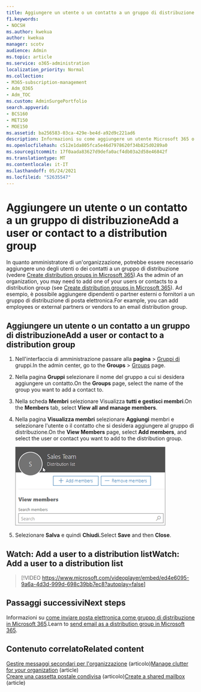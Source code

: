 ```yaml
---
title: Aggiungere un utente o un contatto a un gruppo di distribuzione
f1.keywords:
- NOCSH
ms.author: kwekua
author: kwekua
manager: scotv
audience: Admin
ms.topic: article
ms.service: o365-administration
localization_priority: Normal
ms.collection:
- M365-subscription-management
- Adm_O365
- Adm_TOC
ms.custom: AdminSurgePortfolio
search.appverid:
- BCS160
- MET150
- MOE150
ms.assetid: ba256583-03ca-429e-be4d-a92d9c221ad6
description: Informazioni su come aggiungere un utente Microsoft 365 o un contatto, ad esempio un dipendente, un partner o un fornitore, a un gruppo di distribuzione di posta elettronica.
ms.openlocfilehash: c512e1da805fca5e46d7978620f34b825d0289a0
ms.sourcegitcommit: 17f0aada83627d9defa0acf4db03a2d58e46842f
ms.translationtype: MT
ms.contentlocale: it-IT
ms.lasthandoff: 05/24/2021
ms.locfileid: "52635547"
---
```

# <a name="add-a-user-or-contact-to-a-distribution-group"></a><span data-ttu-id="db281-103">Aggiungere un utente o un contatto a un gruppo di distribuzione</span><span class="sxs-lookup"><span data-stu-id="db281-103">Add a user or contact to a distribution group</span></span>

<span data-ttu-id="db281-104">In quanto amministratore di un'organizzazione, potrebbe essere necessario aggiungere uno degli utenti o dei contatti a un gruppo di distribuzione (vedere [Create distribution groups in Microsoft 365](../setup/create-distribution-lists.md)).</span><span class="sxs-lookup"><span data-stu-id="db281-104">As the admin of an organization, you may need to add one of your users or contacts to a distribution group (see [Create distribution groups in Microsoft 365](../setup/create-distribution-lists.md)).</span></span> <span data-ttu-id="db281-105">Ad esempio, è possibile aggiungere dipendenti o partner esterni o fornitori a un gruppo di distribuzione di posta elettronica.</span><span class="sxs-lookup"><span data-stu-id="db281-105">For example, you can add employees or external partners or vendors to an email distribution group.</span></span>
  
## <a name="add-a-user-or-contact-to-a-distribution-group"></a><span data-ttu-id="db281-106">Aggiungere un utente o un contatto a un gruppo di distribuzione</span><span class="sxs-lookup"><span data-stu-id="db281-106">Add a user or contact to a distribution group</span></span>

1. <span data-ttu-id="db281-107">Nell'interfaccia di amministrazione passare alla **pagina** \> <a href="https://go.microsoft.com/fwlink/p/?linkid=2052855" target="_blank">Gruppi di</a> gruppi.</span><span class="sxs-lookup"><span data-stu-id="db281-107">In the admin center, go to the **Groups** \> <a href="https://go.microsoft.com/fwlink/p/?linkid=2052855" target="_blank">Groups</a> page.</span></span>

2. <span data-ttu-id="db281-108">Nella pagina **Gruppi** selezionare il nome del gruppo a cui si desidera aggiungere un contatto.</span><span class="sxs-lookup"><span data-stu-id="db281-108">On the **Groups** page, select the name of the group you want to add a contact to.</span></span>

3. <span data-ttu-id="db281-109">Nella scheda **Membri** selezionare Visualizza **tutti e gestisci membri**.</span><span class="sxs-lookup"><span data-stu-id="db281-109">On the **Members** tab, select **View all and manage members**.</span></span>

4. <span data-ttu-id="db281-110">Nella pagina **Visualizza membri** selezionare **Aggiungi** membri e selezionare l'utente o il contatto che si desidera aggiungere al gruppo di distribuzione.</span><span class="sxs-lookup"><span data-stu-id="db281-110">On the **View Members** page, select **Add members**, and select the user or contact you want to add to the distribution group.</span></span> 
    
    ![Aggiungere membri al gruppo di distribuzione](../../media/f79f59f8-1606-43fe-bae6-df74f5b6259d.png)
  
5. <span data-ttu-id="db281-112">Selezionare **Salva** e quindi **Chiudi.**</span><span class="sxs-lookup"><span data-stu-id="db281-112">Select **Save** and then **Close**.</span></span>

## <a name="watch-add-a-user-to-a-distribution-list"></a><span data-ttu-id="db281-113">Watch: Add a user to a distribution list</span><span class="sxs-lookup"><span data-stu-id="db281-113">Watch: Add a user to a distribution list</span></span>
  
> [!VIDEO https://www.microsoft.com/videoplayer/embed/ed4e6095-9a6a-4d3d-999d-698c39bb7ec8?autoplay=false]
  
## <a name="next-steps"></a><span data-ttu-id="db281-114">Passaggi successivi</span><span class="sxs-lookup"><span data-stu-id="db281-114">Next steps</span></span>

<span data-ttu-id="db281-115">Informazioni su [come inviare posta elettronica come gruppo di distribuzione in Microsoft 365](../manage/send-email-as-distribution-list.md).</span><span class="sxs-lookup"><span data-stu-id="db281-115">Learn to [send email as a distribution group in Microsoft 365](../manage/send-email-as-distribution-list.md).</span></span>

## <a name="related-content"></a><span data-ttu-id="db281-116">Contenuto correlato</span><span class="sxs-lookup"><span data-stu-id="db281-116">Related content</span></span>

<span data-ttu-id="db281-117">[Gestire messaggi secondari per l'organizzazione](configure-clutter.md) (articolo)</span><span class="sxs-lookup"><span data-stu-id="db281-117">[Manage clutter for your organization](configure-clutter.md) (article)</span></span>\
<span data-ttu-id="db281-118">[Creare una cassetta postale condivisa](create-a-shared-mailbox.md) (articolo)</span><span class="sxs-lookup"><span data-stu-id="db281-118">[Create a shared mailbox](create-a-shared-mailbox.md) (article)</span></span>


